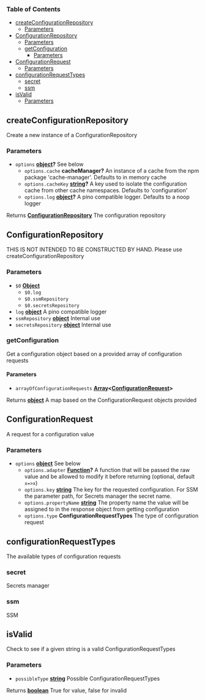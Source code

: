 <!-- Generated by documentation.js. Update this documentation by updating the source code. -->

### Table of Contents

-   [createConfigurationRepository][1]
    -   [Parameters][2]
-   [ConfigurationRepository][3]
    -   [Parameters][4]
    -   [getConfiguration][5]
        -   [Parameters][6]
-   [ConfigurationRequest][7]
    -   [Parameters][8]
-   [configurationRequestTypes][9]
    -   [secret][10]
    -   [ssm][11]
-   [isValid][12]
    -   [Parameters][13]

## createConfigurationRepository

Create a new instance of a ConfigurationRepository

### Parameters

-   `options` **[object][14]?** See below
    -   `options.cache` **cacheManager?** An instance of a cache from the npm package 'cache-manager'. Defaults to in memory cache
    -   `options.cacheKey` **[string][15]?** A key used to isolate the configuration cache from other cache namespaces. Defaults to 'configuration'
    -   `options.log` **[object][14]?** A pino compatible logger. Defaults to a noop logger

Returns **[ConfigurationRepository][16]** The configuration repository

## ConfigurationRepository

THIS IS NOT INTENDED TO BE CONSTRUCTED BY HAND. Please use createConfigurationRepository

### Parameters

-   `$0` **[Object][14]** 
    -   `$0.log`  
    -   `$0.ssmRepository`  
    -   `$0.secretsRepository`  
-   `log` **[object][14]** A pino compatible logger
-   `ssmRepository` **[object][14]** Internal use
-   `secretsRepository` **[object][14]** Internal use

### getConfiguration

Get a configuration object based on a provided array of configuration requests

#### Parameters

-   `arrayOfConfigurationRequests` **[Array][17]&lt;[ConfigurationRequest][18]>** 

Returns **[object][14]** A map based on the ConfigurationRequest objects provided

## ConfigurationRequest

A request for a configuration value

### Parameters

-   `options` **[object][14]** See below
    -   `options.adapter` **[Function][19]?** A function that will be passed the raw value and be allowed to modify it before returning (optional, default `x=>x`)
    -   `options.key` **[string][15]** The key for the requested configuration. For SSM the parameter path, for Secrets manager the secret name.
    -   `options.propertyName` **[string][15]** The property name the value will be assigned to in the response object from getting configuration
    -   `options.type` **ConfigurationRequestTypes** The type of configuration request

## configurationRequestTypes

The available types of configuration requests

### secret

Secrets manager

### ssm

SSM

## isValid

Check to see if a given string is a valid ConfigurationRequestTypes

### Parameters

-   `possibleType` **[string][15]** Possible ConfigurationRequestTypes

Returns **[boolean][20]** True for value, false for invalid

[1]: #createconfigurationrepository

[2]: #parameters

[3]: #configurationrepository

[4]: #parameters-1

[5]: #getconfiguration

[6]: #parameters-2

[7]: #configurationrequest

[8]: #parameters-3

[9]: #configurationrequesttypes

[10]: #secret

[11]: #ssm

[12]: #isvalid

[13]: #parameters-4

[14]: https://developer.mozilla.org/docs/Web/JavaScript/Reference/Global_Objects/Object

[15]: https://developer.mozilla.org/docs/Web/JavaScript/Reference/Global_Objects/String

[16]: #configurationrepository

[17]: https://developer.mozilla.org/docs/Web/JavaScript/Reference/Global_Objects/Array

[18]: #configurationrequest

[19]: https://developer.mozilla.org/docs/Web/JavaScript/Reference/Statements/function

[20]: https://developer.mozilla.org/docs/Web/JavaScript/Reference/Global_Objects/Boolean
